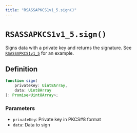 ```yaml
---
title: "RSASSAPKCS1v1_5.sign()"
---
```


# `RSASSAPKCS1v1_5.sign()`

Signs data with a private key and returns the signature. See [`RSASSAPKCS1v1_5`](/reference/crypto/RSASSAPKCS1v1_5) for an example.

## Definition

```ts
function sign(
	privateKey: Uint8Array,
	data: Uint8Array
): Promise<Uint8Array>;
```

### Parameters

- `privateKey`: Private key in PKCS#8 format
- `data`: Data to sign
